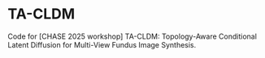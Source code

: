 # TA-CLDM
Code for [CHASE 2025 workshop] TA-CLDM: Topology-Aware Conditional Latent Diffusion for Multi-View Fundus Image Synthesis.
